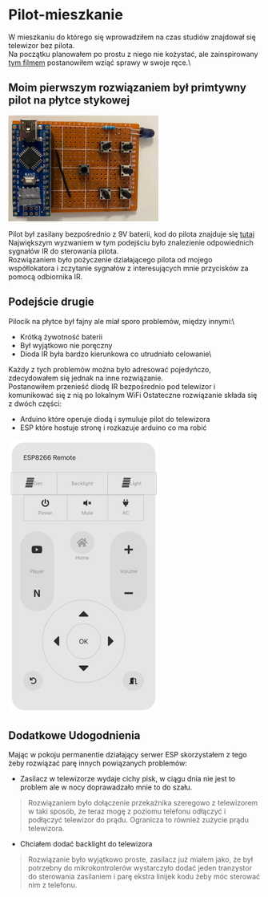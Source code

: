 # Pilot-mieszkanie
W mieszkaniu do którego się wprowadziłem na czas studiów znajdował się telewizor bez pilota.\
Na początku planowałem po prostu z niego nie kożystać, ale zainspirowany [tym filmem](https://youtu.be/j1V2I-otdzk) postanowiłem wziąć sprawy w swoje ręce.\

## Moim pierwszym rozwiązaniem był primtywny pilot na płytce stykowej

<img src="Pierwsze-podejscie/prosty-pilot.jpg" width=300>

Pilot był zasilany bezpośrednio z 9V baterii, kod do pilota znajduje się [tutaj](Pierwsze-podejscie/remote/remote.ino)\
Największym wyzwaniem w tym podejściu było znalezienie odpowiednich sygnałów IR do sterowania pilota.\
Rozwiązaniem było pożyczenie działającego pilota od mojego współlokatora i zczytanie sygnałów z interesujących mnie przycisków za pomocą odbiornika IR.
## Podejście drugie
Pilocik na płytce był fajny ale miał sporo problemów, między innymi:\
* Krótką żywotność baterii
* Był wyjątkowo nie poręczny
* Dioda IR była bardzo kierunkowa co utrudniało celowanie\

Każdy z tych problemów można było adresować pojedyńczo, zdecydowałem się jednak na inne rozwiązanie.\
Postanowiłem przenieść diodę IR bezpośrednio pod telewizor i komunikować się z nią po lokalnym WiFi
Ostateczne rozwiązanie składa się z dwóch części:
* Arduino które operuje diodą i symuluje pilot do telewizora
* ESP które hostuje stronę i rozkazuje arduino co ma robić

<img src="Drugie-podejscie/pilot-online.jpg" width=300>

## Dodatkowe Udogodnienia
Mając w pokoju permanentie działający serwer ESP skorzystałem z tego żeby rozwiązać parę innych powiązanych problemów:
* Zasilacz w telewizorze wydaje cichy pisk, w ciągu dnia nie jest to problem ale w nocy doprawadzało mnie to do szału.
> Rozwiązaniem było dołączenie przekaźnika szeregowo z telewizorem w taki sposób, że teraz mogę z poziomu telefonu odłączyć i podłączyć telewizor do prądu. Ogranicza to również zużycie prądu telewizora.
* Chciałem dodać backlight do telewizora
> Rozwiązanie było wyjątkowo proste, zasilacz już miałem jako, że był potrzebny do mikrokontrolerów wystarczyło dodać jeden tranzystor do sterowania zasilaniem i parę ekstra linijek kodu żeby móc sterować nim z telefonu.
